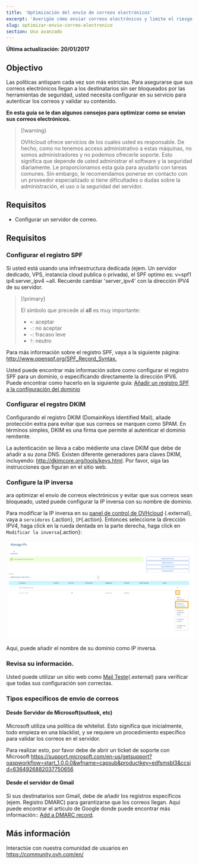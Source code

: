 ```yaml
---
title: 'Optimización del envío de correos electrónicos'
excerpt: 'Averigüe cómo enviar correos electrónicos y limite el riesgo de que se marquen como spam'
slug: optimizar-envio-correo-electronico
section: Uso avanzado
---
```


**Última actualización: 20/01/2017**

## Objectivo

Las políticas antispam cada vez son más estrictas. Para asegurarse que sus correos electrónicos llegan a los destinatarios sin ser bloqueados por las herramientas de seguridad, usted necesita configurar en su servicio para autenticar los correos y validar su contenido.

**En esta guía se le dan algunos consejos para optimizar como se envían sus correos electrónicos.**

> [!warning}
>
>OVHcloud ofrece servicios de los cuales usted es responsable. De hecho, como no tenemos acceso administrativo a estas máquinas, no somos administradores y no podemos ofrecerle soporte. Esto significa que depende de usted administrar el software y la seguridad diariamente. Le proporcionamos esta guía para ayudarlo con tareas comunes. Sin embargo, le recomendamos ponerse en contacto con un proveedor especializado si tiene dificultades o dudas sobre la administración, el uso o la seguridad del servidor.
>

## Requisitos

- Configurar un servidor de correo.

## Requisitos

### Configurar el registro SPF

Si usted está usando una infraestructura dedicada (ejem. Un servidor dedicado, VPS, instancia cloud publica o privada), el SPF optimo es: v=spf1 ip4:server_ipv4 ~all. Recuerde cambiar 'server_ipv4' con la dirección IPV4 de su servidor.

> [!primary]
>
> El símbolo que precede al **all** es muy importante:
> 
> - `+`: aceptar
> - `-`: no aceptar
> - `~`: fracaso leve
> - `?`: neutro
>

Para más información sobre el registro SPF, vaya a la siguiente página: <http://www.openspf.org/SPF_Record_Syntax.>

Usted puede encontrar más información sobre como configurar el registro SPF para un dominio, o especificando directamente la dirección IPV6. Puede encontrar como hacerlo en la siguiente guía: [Añadir un registro SPF a la configuración del dominio](../domains/web_hosting_el_registro_spf/)

### Configurar el regstro DKIM

Configurando el registro DKIM (DomainKeys Identified Mail), añade protección extra para evitar que sus correos se marquen como SPAM. En términos simples, DKIM es una firma que permite al autenticar el dominio remitente.

La autenticación se lleva a cabo médiente una clave DKIM que debe de añadir a su zona DNS. Existen diferente generadores para claves DKIM, incluyendo: <http://dkimcore.org/tools/keys.html>. Por favor, siga las instrucciones que figuran en el sitio web.

### Configure la IP inversa

ara optimizar el envío de correos electrónicos y evitar que sus correos sean bloqueado, usted puede configurar la IP inversa con su nombre de dominio.

Para modificar la IP inversa en su [panel de control de OVHcloud](https://ca.ovh.com/auth/?action=gotomanager) {.external}, vaya a `servidores` {.action}, `IP`{.action}. Entonces seleccione la dirección IPV4, haga click en la rueda dentada en la parte derecha, haga click en `Modificar la inversa`{.action}:

![Reverse IP](images/reverse_ip_2020.png)

Aquí, puede añadir el nombre de su dominio como IP inversa.

### Revisa su información.

Usted puede utilizar un sitio web como [Mail Teste](http://www.mail-tester.com/){.external}  para verificar que todas sus configuración son correctas.

### Tipos especificos de envio de correos

#### Desde Servidor de Microsoft(outlook, etc)

Microsoft utiliza una política de whitelist. Esto significa que inicialmente, todo empieza en una blacklist, y se requiere un procedimiento específico para validar los correos en el servidor.

Para realizar esto, por favor debe de abrir un ticket de soporte con Microsoft <https://support.microsoft.com/en-us/getsupport?oaspworkflow=start_1.0.0.0&wfname=capsub&productkey=edfsmsbl3&ccsid=6364926882037750656>

#### Desde el servidor de Gmail

Si sus destinatarios son Gmail, debe de añadir los registros específicos (ejem. Registro DMARC) para garantizarse que los correos llegan. Aquí puede encontrar el artículo de Google donde puede encontrar más información:: [Add a DMARC record](https://support.google.com/a/answer/2466563?hl=en).


## Más información

Interactúe con nuestra comunidad de usuarios en <https://community.ovh.com/en/>
